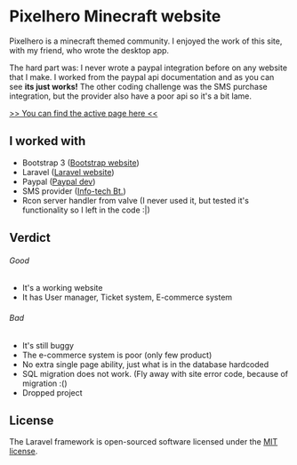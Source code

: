 # Pixelhero Minecraft website

Pixelhero is a minecraft themed community. I enjoyed the work of this site, with my friend, who wrote the desktop app. 

The hard part was: 
I never wrote a paypal integration before on any website that I make. I worked from the paypal api documentation and as you can see **its just works!** The other coding challenge was the SMS purchase integration, but the provider also have a poor api so it's a bit lame.

[>> You can find the active page here <<](https://pixelhero.hu)

## I worked with

* Bootstrap 3 ([Bootstrap website](https://getbootstrap.com))
* Laravel ([Laravel website](http://laravel.com))
* Paypal ([Paypal dev](https://developer.paypal.com/docs/api/overview/))
* SMS provider ([Info-tech Bt.](http://info-tech.hu))
* Rcon server handler from valve (I never used it, but tested it's functionality so I left in the code :|)

## Verdict
###### Good
* It's a working website
* It has User manager, Ticket system, E-commerce system

###### Bad
* It's still buggy
* The e-commerce system is poor (only few product)
* No extra single page ability, just what is in the database hardcoded
* SQL migration does not work. (Fly away with site error code, because of migration :()
* Dropped project



## License

The Laravel framework is open-sourced software licensed under the [MIT license](http://opensource.org/licenses/MIT).
